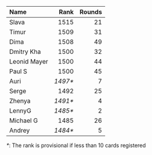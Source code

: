 Name|Rank|Rounds
:---|---:|-----:
Slava|1515|21
Timur |1509|31
Dima|1508|49
Dmitry Kha|1500|32
Leonid Mayer |1500|44
Paul S|1500|45
Auri|*1497\**|7
Serge|1492|25
Zhenya|*1491\**|4
LennyG|*1485\**|2
Michael G|1485|26
Andrey|*1484\**|5

*\**: The rank is provisional if less than 10 cards registered
